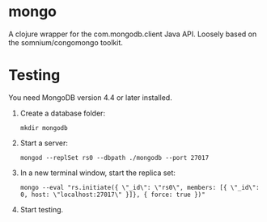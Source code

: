 # mongo

A clojure wrapper for the com.mongodb.client Java API. Loosely based on the somnium/congomongo toolkit.

# Testing

You need MongoDB version 4.4 or later installed.

1. Create a database folder:

    `mkdir mongodb`

1. Start a server:

    `mongod --replSet rs0 --dbpath ./mongodb --port 27017`

1. In a new terminal window, start the replica set:

    `mongo --eval "rs.initiate({ \"_id\": \"rs0\", members: [{ \"_id\": 0, host: \"localhost:27017\" }]}, { force: true })"`

1. Start testing.
